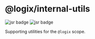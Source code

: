 # @logix/internal-utils

![jsr badge](https://jsr.io/badges/@logix/internal-utils)
![jsr badge](https://jsr.io/badges/@logix/internal-utils/score)

Supporting utilities for the `@logix` scope.
